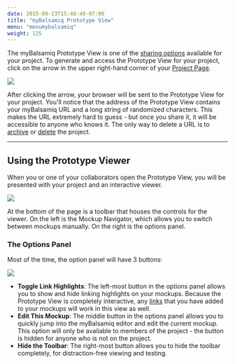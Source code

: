 ```yaml
---
date: 2015-09-23T15:48:49-07:00
title: "myBalsamiq Prototype View"
menu: "menumybalsamiq"
weight: 125
---
```


The myBalsamiq Prototype View is one of the [sharing options](https://docs.balsamiq.com/mybalsamiq/sharing/) available for your project. To generate and access the Prototype View for your project, click on the arrow in the upper right-hand corner of your [Project Page](https://docs.balsamiq.com/mybalsamiq/project/).

![](//media.balsamiq.com/img/support/docs/myb/prototype_viewer_icon.png)

After clicking the arrow, your browser will be sent to the Prototype View for your project. You'll notice that the address of the Prototype View contains your myBalsamiq URL and a long string of randomized characters. This makes the URL extremely hard to guess - but once you share it, it will be accessible to anyone who knows it. The only way to delete a URL is to [archive](https://docs.balsamiq.com/mybalsamiq/home/#archiving-a-project) or [delete](https://docs.balsamiq.com/mybalsamiq/home/#deleting-project) the project.

---

## Using the Prototype Viewer

When you or one of your collaborators open the Prototype View, you will be presented with your project and an interactive viewer.

![](//media.balsamiq.com/img/support/docs/myb/prototype_view.png)

At the bottom of the page is a toolbar that houses the controls for the viewer. On the left is the Mockup Navigator, which allows you to switch between mockups manually. On the right is the options panel.

### The Options Panel

Most of the time, the option panel will have 3 buttons:

![](//media.balsamiq.com/img/support/docs/myb/options_panel.png)

* **Toggle Link Highlights**: The left-most button in the options panel allows you to show and hide linking highlights on your mockups. Because the Prototype View is completely interactive, any [links](https://docs.balsamiq.com/mybalsamiq/linking/) that you have added to your mockups will work in this view as well.
* **Edit This Mockup**: The middle button in the options panel allows you to quickly jump into the myBalsamiq editor and edit the current mockup. This option will only be available to members of the project - the button is hidden for anyone who is not on the project.
* **Hide the Toolbar**: The right-most button allows you to hide the toolbar completely, for distraction-free viewing and testing.

